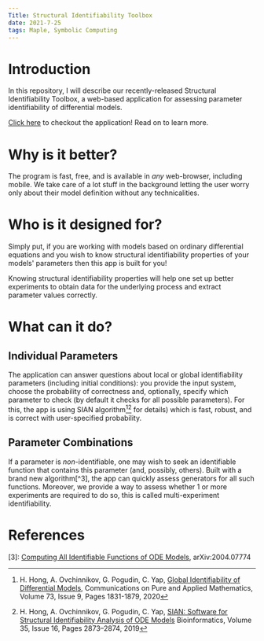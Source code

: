 ```yaml
---
Title: Structural Identifiability Toolbox
date: 2021-7-25
tags: Maple, Symbolic Computing
---
```


# Introduction

In this repository, I will describe our recently-released Structural Identifiability Toolbox, a web-based application for assessing parameter identifiability of differential models.

[Click here](https://maple.cloud/app/6509768948056064/) to checkout the application! Read on to learn more.

# Why is it better?

The program is fast, free, and is available in _any_ web-browser, including mobile. We take care of a lot stuff in the background letting the user worry only about their model definition without any technicalities.

# Who is it designed for?

Simply put, if you are working with models based on ordinary differential equations and you wish to know structural identifiability properties of your models' parameters then this app is built for you!

Knowing structural identifiability properties will help one set up better experiments to obtain data for the underlying process and extract parameter values correctly.

# What can it do?

## Individual Parameters

The application can answer questions about local or global identifiability parameters (including initial conditions): you provide the input system, choose the probability of correctness and, optionally, specify which parameter to check (by default it checks for all possible parameters). For this, the app is using SIAN algorithm[^1][^2] for details) which is fast, robust, and is correct with user-specified probability.

## Parameter Combinations

If a parameter is _non_-identifiable, one may wish to seek an identifiable function that contains this parameter (and, possibly, others). Built with a brand new algorithm[^3], the app can quickly assess generators for all such functions. Moreover, we provide a way to assess whether 1 or more experiments are required to do so, this is called multi-experiment identifiability.

# References

[^1]: H. Hong, A. Ovchinnikov, G. Pogudin, C. Yap, [Global Identifiability of Differential Models](https://onlinelibrary.wiley.com/doi/abs/10.1002/cpa.21921), Communications on Pure and Applied Mathematics, Volume 73, Issue 9, Pages 1831-1879, 2020

[^2]: H. Hong, A. Ovchinnikov, G. Pogudin, C. Yap, [SIAN: Software for Structural Identifiability Analysis of ODE Models](https://doi.org/10.1093/bioinformatics/bty1069) Bioinformatics, Volume 35, Issue 16, Pages 2873–2874, 2019

[3]: [Computing All Identifiable Functions of ODE Models](https://arxiv.org/abs/2004.07774), arXiv:2004.07774